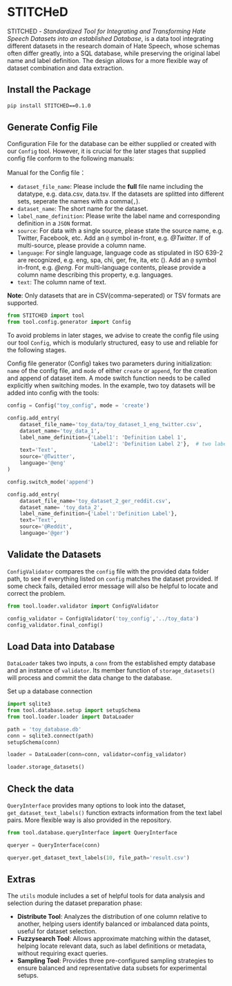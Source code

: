 # STITCHeD
 STITCHED - *Standardized Tool for Integrating and Transforming Hate Speech Datasets into an established Database*, is a data tool integrating different datasets in the research domain of Hate Speech, whose schemas often differ greatly, into a SQL database, while preserving the original label name and label definition. The design allows for a more flexible way of dataset combination and data extraction.

## Install the Package

```bash
pip install STITCHED==0.1.0
```

## Generate Config File

Configuration File for the database can be either supplied or created with our `Config` tool. However, it is crucial for the later stages that supplied config file conform to the following manuals:

Manual for the Config file：
- `dataset_file_name`: Please include the **full** file name including the datatype, e.g. data.csv, data.tsv. If the datasets are splitted into different sets, seperate the names with a comma(`,`).
- `dataset_name`: The short name for the dataset.
- `label_name_definition`: Please write the label name and corresponding definition in a `JSON` format.
- `source`: For data with a single source, please state the source name, e.g. Twitter, Facebook, etc. Add an `@` symbol in-front, e.g. *@Twitter*. If of multi-source, please provide a column name.
- `language`: For single language, language code as stipulated in ISO 639-2 are recognized, e.g. eng, spa, chi, ger, fre, ita, etc (). Add an `@` symbol in-front, e.g. *@eng*. For multi-language contents, please provide a column name describing this property, e.g. languages.
- `text`: The column name of text.

**Note**:
Only datasets that are in CSV(comma-seperated) or TSV formats are supported.


```python
from STITCHED import tool
from tool.config.generator import Config
```

To avoid problems in later stages, we advise to create the config file using our tool `Config`, which is modularly structured, easy to use and reliable for the following stages. 

Config file generator (Config) takes two parameters during initialization: `name` of the config file, and `mode` of either `create` or `append`, for the creation and append of dataset item. A mode switch function needs to be called explicitly when switching modes. In the example, two toy datasets will be added into config with the tools:


```python
config = Config("toy_config", mode = 'create')
```

```python
config.add_entry(
    dataset_file_name='toy_data/toy_dataset_1_eng_twitter.csv',
    dataset_name='toy_data_1',
    label_name_definition={'Label1': 'Definition Label 1',
                           'Label2': 'Definition Label 2'},  # two label columns
    text='Text',
    source='@Twitter',
    language='@eng'
)
```


```python
config.switch_mode('append')
```


```python
config.add_entry(    
    dataset_file_name='toy_dataset_2_ger_reddit.csv',
    dataset_name= 'toy_data_2',
    label_name_definition={'Label':'Definition Label'},
    text='Text',
    source='@Reddit',
    language='@ger')
```

## Validate the Datasets
`ConfigValidator` compares the `config` file with the provided data folder path, to see if everything listed on `config` matches the dataset provided. If some check fails, detailed error message will also be helpful to locate and correct the problem.


```python
from tool.loader.validator import ConfigValidator
```


```python
config_validator = ConfigValidator('toy_config','../toy_data')
config_validator.final_config()
```

## Load Data into Database
`DataLoader` takes two inputs, a `conn` from the established empty database and an instance of `validator`. Its member function of `storage_datasets()` will process and commit the data change to the database.

Set up a database connection

```python
import sqlite3
from tool.database.setup import setupSchema
from tool.loader.loader import DataLoader

path = 'toy_database.db'
conn = sqlite3.connect(path)
setupSchema(conn)
```

```python
loader = DataLoader(conn=conn, validator=config_validator)
```

```python
loader.storage_datasets()
```    

## Check the data
`QueryInterface` provides many options to look into the dataset, `get_dataset_text_labels()` function extracts information from the text label pairs. More flexible way is also provided in the repository.


```python
from tool.database.queryInterface import QueryInterface
```


```python
queryer = QueryInterface(conn)
```


```python
queryer.get_dataset_text_labels(10, file_path='result.csv')
```

## Extras

The `utils` module includes a set of helpful tools for data analysis and selection during the dataset preparation phase:

- **Distribute Tool**: Analyzes the distribution of one column relative to another, helping users identify balanced or imbalanced data points, useful for dataset selection.
- **Fuzzysearch Tool**: Allows approximate matching within the dataset, helping locate relevant data, such as label definitions or metadata, without requiring exact queries.
- **Sampling Tool**: Provides three pre-configured sampling strategies to ensure balanced and representative data subsets for experimental setups.

